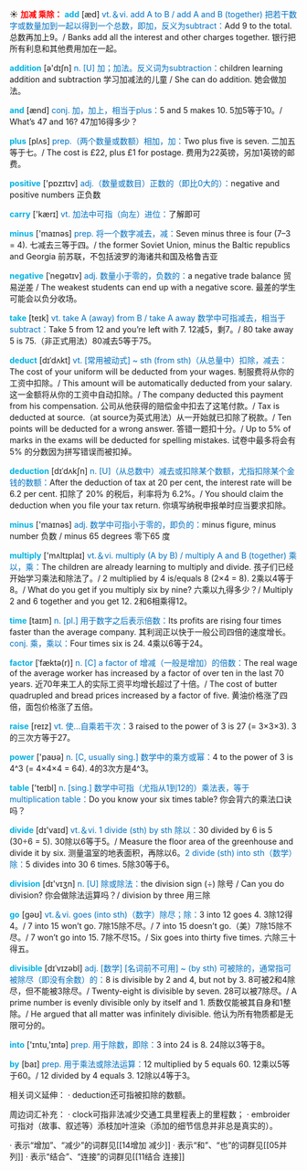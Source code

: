 ☀ <font color="red">**加减 乘除：**</font>
<font color="sky blue">**add**</font> [æd] 
<font color="#0070c0">vt.＆vi. add A to B / add A and B (together) 把若干数字或数量加到一起以得到一个总数，即加，反义为subtract：</font>Add 9 to the total. 总数再加上9。/ Banks add all the interest and other charges together. 银行把所有利息和其他费用加在一起。

<font color="sky blue">**addition**</font> [ə'dɪʃn] 
<font color="#0070c0">n. [U] 加；加法。反义词为subtraction：</font>children learning addition and subtraction 学习加减法的儿童 / She can do addition. 她会做加法。

<font color="sky blue">**and**</font> [ænd] 
<font color="#0070c0">conj. 加，加上，相当于plus：</font>5 and 5 makes 10. 5加5等于10。/ What’s 47 and 16? 47加16得多少？ 

<font color="sky blue">**plus**</font> [plʌs] 
<font color="#0070c0">prep.（两个数量或数额）相加，加：</font>Two plus five is seven. 二加五等于七。/ The cost is £22, plus £1 for postage. 费用为22英镑，另加1英镑的邮费。

<font color="sky blue">**positive**</font> ['pɒzɪtɪv] 
<font color="#0070c0">adj.（数量或数目）正数的（即比0大的）：</font>negative and positive numbers 正负数

<font color="sky blue">**carry**</font> ['kærɪ] 
<font color="#0070c0">vt. 加法中可指（向左）进位：</font>了解即可

<font color="sky blue">**minus**</font> ['maɪnəs] 
<font color="#0070c0">prep. 将一个数字减去，减：</font>Seven minus three is four (7–3 = 4). 七减去三等于四。/ the former Soviet Union, minus the Baltic republics and Georgia 前苏联，不包括波罗的海诸共和国及格鲁吉亚
           
<font color="sky blue">**negative**</font> [ˈnegətɪv]
<font color="#0070c0">adj. 数量小于零的，负数的：</font>a negative trade balance 贸易逆差 / The weakest students can end up with a negative score. 最差的学生可能会以负分收场。

<font color="sky blue">**take**</font> [teɪk] 
<font color="#0070c0">vt. take A (away) from B / take A away 数学中可指减去，相当于subtract：</font>Take 5 from 12 and you’re left with 7. 12减5，剩7。/ 80 take away 5 is 75.（非正式用法）80减去5等于75。
                      
<font color="sky blue">**deduct**</font> [dɪˈdʌkt]
<font color="#0070c0">vt. [常用被动式] ~ sth (from sth)（从总量中）扣除，减去：</font>The cost of your uniform will be deducted from your wages. 制服费将从你的工资中扣除。/ This amount will be automatically deducted from your salary. 这一金额将从你的工资中自动扣除。/ The company deducted this payment from his compensation. 公司从他获得的赔偿金中扣去了这笔付款。/ Tax is deducted at source.（at source为英式用法）从一开始就已扣除了税款。/ Ten points will be deducted for a wrong answer. 答错一题扣十分。/ Up to 5% of marks in the exams will be deducted for spelling mistakes. 试卷中最多将会有 5% 的分数因为拼写错误而被扣掉。

<font color="sky blue">**deduction**</font> [dɪˈdʌkʃn]
<font color="#0070c0">n. [U]（从总数中）减去或扣除某个数额，尤指扣除某个金钱的数额：</font>After the deduction of tax at 20 per cent, the interest rate will be 6.2 per cent. 扣除了 20% 的税后，利率将为 6.2%。/ You should claim the deduction when you file your tax return. 你填写纳税申报单时应当要求扣除。

<font color="sky blue">**minus**</font> ['maɪnəs] 
<font color="#0070c0">adj. 数学中可指小于零的，即负的：</font>minus figure, minus number 负数 / minus 65 degrees 零下65 度

<font color="sky blue">**multiply**</font> ['mʌltɪplaɪ] 
<font color="#0070c0">vt.＆vi. multiply (A by B) / multiply A and B (together) 乘以，乘：</font>The children are already learning to multiply and divide. 孩子们已经开始学习乘法和除法了。/ 2 multiplied by 4 is/equals 8 (2×4 = 8). 2乘以4等于8。/ What do you get if you multiply six by nine? 六乘以九得多少？/ Multiply 2 and 6 together and you get 12. 2和6相乘得12。

<font color="sky blue">**time**</font> [taɪm] 
<font color="#0070c0">n. [pl.] 用于数字之后表示倍数：</font>Its profits are rising four times faster than the average company. 其利润正以快于一般公司四倍的速度增长。<font color="#0070c0">conj. 乘，乘以：</font>Four times six is 24. 4乘以6等于24。
           
<font color="sky blue">**factor**</font> [ˈfæktə(r)]
<font color="#0070c0">n. [C] a factor of 增减（一般是增加）的倍数：</font>The real wage of the average worker has increased by a factor of over ten in the last 70 years. 近70年来工人的实际工资平均增长超过了十倍。/ The cost of butter quadrupled and bread prices increased by a factor of five. 黄油价格涨了四倍，面包价格涨了五倍。

<font color="sky blue">**raise**</font> [reɪz] 
<font color="#0070c0">vt. 使…自乘若干次：</font>3 raised to the power of 3 is 27 (= 3×3×3). 3的三次方等于27。

<font color="sky blue">**power**</font> ['paʊə] 
<font color="#0070c0">n. [C, usually sing.] 数学中的乘方或幂：</font>4 to the power of 3 is 4^3 (= 4×4×4 = 64). 4的3次方是4^3。

<font color="sky blue">**table**</font> ['teɪbl] 
<font color="#0070c0">n. [sing.] 数学中可指（尤指从1到12的）乘法表，等于multiplication table：</font>Do you know your six times table? 你会背六的乘法口诀吗？

<font color="sky blue">**divide**</font> [dɪ'vaɪd] 
<font color="#0070c0">vt.＆vi. 1 divide (sth) by sth 除以：</font>30 divided by 6 is 5 (30÷6 = 5). 30除以6等于5。/ Measure the floor area of the greenhouse and divide it by six. 测量温室的地表面积，再除以6。<font color="#0070c0">2 divide (sth) into sth（数学）除：</font>5 divides into 30 6 times. 5除30等于6。

<font color="sky blue">**division**</font> [dɪ'vɪӡn] 
<font color="#0070c0">n. [U] 除或除法：</font>the division sign (÷) 除号 / Can you do division? 你会做除法运算吗？/ division by three 用三除

<font color="sky blue">**go**</font> [ɡəʊ] 
<font color="#0070c0">vt.＆vi. goes (into sth)（数字）除尽；除：</font>3 into 12 goes 4. 3除12得4。/ 7 into 15 won’t go. 7除15除不尽。/ 7 into 15 doesn’t go.（美）7除15除不尽。/ 7 won’t go into 15. 7除不尽15。/ Six goes into thirty five times. 六除三十得五。
           
<font color="sky blue">**divisible**</font> [dɪˈvɪzəbl]
<font color="#0070c0">adj. [数学] [名词前不可用] ~ (by sth) 可被除的，通常指可被除尽（即没有余数）的：</font>8 is divisible by 2 and 4, but not by 3. 8可被2和4除尽，但不能被3除尽。/ Twenty-eight is divisible by seven. 28可以被7除尽。/ A prime number is evenly divisible only by itself and 1. 质数仅能被其自身和1整除。/ He argued that all matter was infinitely divisible. 他认为所有物质都是无限可分的。

<font color="sky blue">**into**</font> ['ɪntu,'ɪntə] 
<font color="#0070c0">prep. 用于除数，即除：</font>3 into 24 is 8. 24除以3等于8。

<font color="sky blue">**by**</font> [baɪ] 
<font color="#0070c0">prep. 用于乘法或除法运算：</font>12 multiplied by 5 equals 60. 12乘以5等于60。/ 12 divided by 4 equals 3. 12除以4等于3。

相关词义延伸：
· deduction还可指被扣除的数额。

周边词汇补充：
· clock可指非法减少交通工具里程表上的里程数；
· embroider可指对（故事、叙述等）添枝加叶渲染（添加的细节信息并非总是真实的）。

· 表示“增加”、“减少”的词群见[[14增加 减少]]
· 表示“和”、“也”的词群见[[05并列]]
· 表示“结合”、“连接”的词群见[[11结合 连接]]

